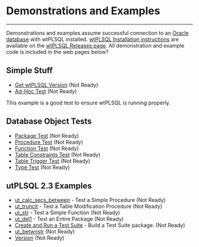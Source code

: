 # Demonstrations and Examples
---
Demonstrations and examples assume successful connection to an [Oracle database](http://www.oracle.com/technetwork/database/database-technologies/express-edition/overview/index.html) with wtPLSQL installed. [wtPLSQL Installation instructions](https://github.com/DDieterich/wtPLSQL/releases) are available on the [wtPLSQL Releases page](https://github.com/DDieterich/wtPLSQL/releases).
All demonstration and example code is included in the web pages below?

## Simple Stuff
* [Get wtPLSQL Version](Version.md) (Not Ready)
* [Ad-Hoc Test](Ad-Hoc-Test.md) (Not Ready)

This example is a good test to ensure wtPLSQL is running properly.

## Database Object Tests
* [Package Test](Package-Test.md) (Not Ready)
* [Procedure Test](Procedure-Test.md) (Not Ready)
* [Function Test](Function-Test.md) (Not Ready)
* [Table Constraints Test](Table-Constraints-Test.md) (Not Ready)
* [Table Trigger Test](Table-Trigger-Test.md) (Not Ready)
* [Type Test](Type-Test.md) (Not Ready)

## utPLSQL 2.3 Examples
* [ut_calc_secs_between](ut_calc_secs_between.md) - Test a Simple Procedure (Not Ready)
* [ut_truncit](ut_truncit.md) - Test a Table Modification Procedure (Not Ready)
* [ut_str](ut_str.md) - Test a Simple Function (Not Ready)
* [ut_del1](ut_del1.md) - Test an Entire Package (Not Ready)
* [Create and Run a Test Suite](Test-Suite.md) - Build a Test Suite package. (Not Ready)
* [ut_betwnstr](ut_betwnstr.md) (Not Ready)
* [Version](Version.md) (Not Ready)
